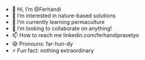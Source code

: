 - 👋 Hi, I’m @Ferhandi
- 👀 I’m interested in nature-based solutions
- 🌱 I’m currently learning permaculture
- 💞️ I’m looking to collaborate on anything!
- 📫 How to reach me linkedin.com/ferhandiprasetyo
- 😄 Pronouns: far-hun-dy
- ⚡ Fun fact: nothing extraordinary

<!---
Ferhandi/Ferhandi is a ✨ special ✨ repository because its `README.md` (this file) appears on your GitHub profile.
You can click the Preview link to take a look at your changes.
--->
